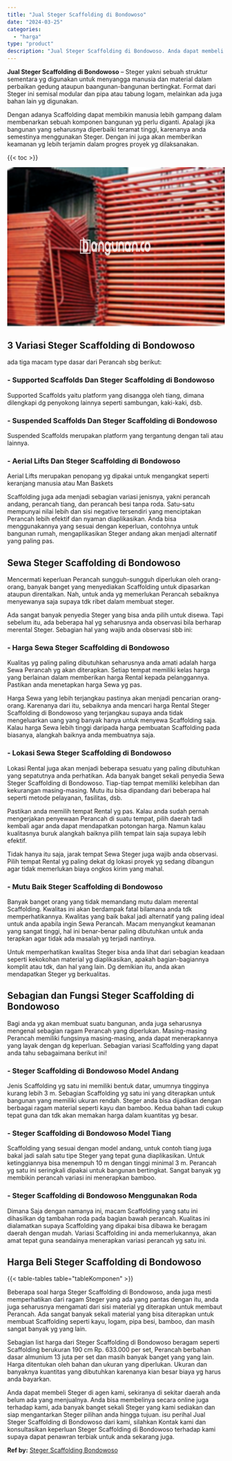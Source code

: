 ```yaml
---
title: "Jual Steger Scaffolding di Bondowoso"
date: "2024-03-25"
categories: 
  - "harga"
type: "product"
description: "Jual Steger Scaffolding di Bondowoso. Anda dapat membeli Steger di agen kami, sekiranya di sekitar daerah anda belum ada yang menjualnya. Anda bisa membeliny..."
---
```


**Jual Steger Scaffolding di Bondowoso** – Steger yakni sebuah struktur sementara yg digunakan untuk menyangga manusia dan material dalam perbaikan gedung ataupun baangunan-bangunan bertingkat. Format dari Steger ini semisal modular dan pipa atau tabung logam, melainkan ada juga bahan lain yg digunakan.

Dengan adanya Scaffolding dapat membikin manusia lebih gampang dalam membenarkan sebuah komponen bangunan yg perlu diganti. Apalagi jika bangunan yang seharusnya diperbaiki teramat tinggi, karenanya anda semestinya menggunakan Steger. Dengan ini juga akan memberikan keamanan yg lebih terjamin dalam progres proyek yg dilaksanakan.

{{< toc >}}

![Jual Steger Scaffolding di Bondowoso](/images/sewa-scaffolding-steger-16.png)

## 3 Variasi Steger Scaffolding di Bondowoso

ada tiga macam type dasar dari Perancah sbg berikut:

### \- Supported Scaffolds Dan Steger Scaffolding di Bondowoso

Supported Scaffolds yaitu platform yang disangga oleh tiang, dimana dilengkapi dg penyokong lainnya seperti sambungan, kaki-kaki, dsb.

### \- Suspended Scaffolds Dan Steger Scaffolding di Bondowoso

Suspended Scaffolds merupakan platform yang tergantung dengan tali atau lainnya.

### \- Aerial Lifts Dan Steger Scaffolding di Bondowoso

Aerial Lifts merupakan penopang yg dipakai untuk mengangkat seperti keranjang manusia atau Man Baskets

Scaffolding juga ada menjadi sebagian variasi jenisnya, yakni perancah andang, perancah tiang, dan perancah besi tanpa roda. Satu-satu mempunyai nilai lebih dan sisi negative tersendiri yang menciptakan Perancah lebih efektif dan nyaman diaplikasikan. Anda bisa menggunakannya yang sesuai dengan keperluan, contohnya untuk bangunan rumah, mengaplikasikan Steger andang akan menjadi alternatif yang paling pas.

## Sewa Steger Scaffolding di Bondowoso

Mencermati keperluan Perancah sungguh-sungguh diperlukan oleh orang-orang, banyak banget yang menyediakan Scaffolding untuk dipasarkan ataupun direntalkan. Nah, untuk anda yg memerlukan Perancah sebaiknya menyewanya saja supaya tdk ribet dalam membuat steger.

Ada sangat banyak penyedia Steger yang bisa anda pilih untuk disewa. Tapi sebelum itu, ada beberapa hal yg seharusnya anda observasi bila berharap merental Steger. Sebagian hal yang wajib anda observasi sbb ini:

### \- Harga Sewa Steger Scaffolding di Bondowoso

Kualitas yg paling paling dibutuhkan seharusnya anda amati adalah harga Sewa Perancah yg akan diterapkan. Setiap tempat memiliki kelas harga yang berlainan dalam memberikan harga Rental kepada pelanggannya. Pastikan anda menetapkan harga Sewa yg pas.

Harga Sewa yang lebih terjangkau pastinya akan menjadi pencarian orang-orang. Karenanya dari itu, sebaiknya anda mencari harga Rental Steger Scaffolding di Bondowoso yang terjangkau supaya anda tidak mengeluarkan uang yang banyak hanya untuk menyewa Scaffolding saja. Kalau harga Sewa lebih tinggi daripada harga pembuatan Scaffolding pada biasanya, alangkah baiknya anda membuatnya saja.

### \- Lokasi Sewa Steger Scaffolding di Bondowoso

Lokasi Rental juga akan menjadi beberapa sesuatu yang paling dibutuhkan yang sepatutnya anda perhatikan. Ada banyak banget sekali penyedia Sewa Steger Scaffolding di Bondowoso. Tiap-tiap tempat memiliki kelebihan dan kekurangan masing-masing. Mutu itu bisa dipandang dari beberapa hal seperti metode pelayanan, fasilitas, dsb.

Pastikan anda memilih tempat Rental yg pas. Kalau anda sudah pernah mengerjakan penyewaan Perancah di suatu tempat, pilih daerah tadi kembali agar anda dapat mendapatkan potongan harga. Namun kalau kualitasnya buruk alangkah baiknya pilih tempat lain saja supaya lebih efektif.

Tidak hanya itu saja, jarak tempat Sewa Steger juga wajib anda observasi. Pilih tempat Rental yg paling dekat dg lokasi proyek yg sedang dibangun agar tidak memerlukan biaya ongkos kirim yang mahal.

### \- Mutu Baik Steger Scaffolding di Bondowoso

Banyak banget orang yang tidak memandang mutu dalam merental Scaffolding. Kwalitas ini akan berdampak fatal bilamana anda tdk memperhatikannya. Kwalitas yang baik bakal jadi alternatif yang paling ideal untuk anda apabila ingin Sewa Perancah. Macam menyangkut keamanan yang sangat tinggi, hal ini benar-benar paling dibutuhkan untuk anda terapkan agar tidak ada masalah yg terjadi nantinya.

Untuk memperhatikan kwalitas Steger bisa anda lihat dari sebagian keadaan seperti kekokohan material yg diaplikasikan, apakah bagian-bagiannya komplit atau tdk, dan hal yang lain. Dg demikian itu, anda akan mendapatkan Steger yg berkualitas.

## Sebagian dan Fungsi Steger Scaffolding di Bondowoso

Bagi anda yg akan membuat suatu bangunan, anda juga seharusnya mengenal sebagian ragam Perancah yang diperlukan. Masing-masing Perancah memiliki fungsinya masing-masing, anda dapat menerapkannya yang layak dengan dg keperluan. Sebagian variasi Scaffolding yang dapat anda tahu sebagaimana berikut ini!

### \- Steger Scaffolding di Bondowoso Model Andang

Jenis Scaffolding yg satu ini memiliki bentuk datar, umumnya tingginya kurang lebih 3 m. Sebagian Scaffolding yg satu ini yang diterapkan untuk bangunan yang memiliki ukuran rendah. Steger anda bisa dijadikan dengan berbagai ragam material seperti kayu dan bamboo. Kedua bahan tadi cukup tepat guna dan tdk akan memakan harga dalam kuantitas yg besar.

### \- Steger Scaffolding di Bondowoso Model Tiang

Scaffolding yang sesuai dengan model andang, untuk contoh tiang juga bakal jadi salah satu tipe Steger yang tepat guna diaplikasikan. Untuk ketinggiannya bisa menempuh 10 m dengan tinggi minimal 3 m. Perancah yg satu ini seringkali dipakai untuk bangunan bertingkat. Sangat banyak yg membikin perancah variasi ini menerapkan bamboo.

### \- Steger Scaffolding di Bondowoso Menggunakan Roda

Dimana Saja dengan namanya ini, macam Scaffolding yang satu ini dihasilkan dg tambahan roda pada bagian bawah perancah. Kualitas ini dialamatkan supaya Scaffolding yang dipakai bisa dibawa ke beragam daerah dengan mudah. Variasi Scaffolding ini anda memerlukannya, akan amat tepat guna seandainya menerapkan variasi perancah yg satu ini.

## Harga Beli Steger Scaffolding di Bondowoso

{{< table-tables table="tableKomponen" >}}

Beberapa soal harga Steger Scaffolding di Bondowoso, anda juga mesti memperhatikan dari ragam Steger yang ada yang pantas dengan itu, anda juga seharusnya mengamati dari sisi material yg diterapkan untuk membaut Perancah. Ada sangat banyak sekali material yang bisa diterapkan untuk membuat Scaffolding seperti kayu, logam, pipa besi, bamboo, dan masih sangat banyak yg yang lain.

Sebagian list harga dari Steger Scaffolding di Bondowoso beragam seperti Scaffolding berukuran 190 cm Rp. 633.000 per set, Perancah berbahan dasar almunium 13 juta per set dan masih banyak banget yang yang lain. Harga ditentukan oleh bahan dan ukuran yang diperlukan. Ukuran dan banyaknya kuantitas yang dibutuhkan karenanya kian besar biaya yg harus anda bayarkan.

Anda dapat membeli Steger di agen kami, sekiranya di sekitar daerah anda belum ada yang menjualnya. Anda bisa membelinya secara online juga terhadap kami, ada banyak banget sekali Steger yang kami sediakan dan siap mengantarkan Steger pilihan anda hingga tujuan. isu perihal Jual Steger Scaffolding di Bondowoso dari kami, silahkan Kontak kami dan konsultasikan keperluan Steger Scaffolding di Bondowoso terhadap kami supaya dapat penawran terbiak untuk anda sekarang juga.

**Ref by:** [Steger Scaffolding Bondowoso](https://id.wikipedia.org/wiki/Steger)
